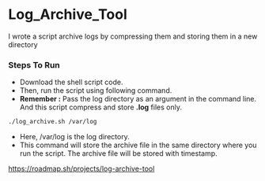 # Log_Archive_Tool
 I wrote a script archive logs by compressing them and storing them in a new directory

### Steps To Run
- Download the shell script code.
- Then, run the script using following command.
- **Remember :** Pass the log directory as an argument in the command line. And this script compress and store **.log** files only.
```bash
./log_archive.sh /var/log
```
- Here, /var/log is the log directory. 
- This command will store the archive file in the same directory where you run the script. The archive file will be stored with timestamp.




https://roadmap.sh/projects/log-archive-tool
